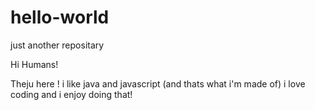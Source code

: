# hello-world
just another repositary

Hi Humans!

Theju here ! i like java and javascript (and thats what i'm made of)
i love coding and i enjoy doing that!

